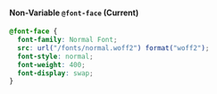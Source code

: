 #### Non-Variable `@font-face` (Current)

```css
@font-face {
  font-family: Normal Font;
  src: url("/fonts/normal.woff2") format("woff2");
  font-style: normal;
  font-weight: 400;
  font-display: swap;
}
```
